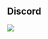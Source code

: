 ## Discord
<a href="https://discord.com/users/578594879681331200"  align="left">
    <img src="https://lanyard.cnrad.dev/api/578594879681331200?theme=light&bg=F4BFC7&borderRadius=15px&animated=true?idleMessage=1%209%203%207(.%20%E2%9D%9B%20%E1%B4%97%20%E2%9D%9B.)">
</a>
